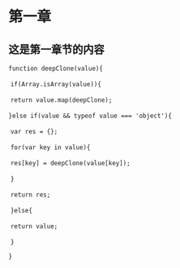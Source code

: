 # 第一章

## **这是第一章节的内容**

`function deepClone(value){`

​	`if(Array.isArray(value)){`

​		`return value.map(deepClone);`

​	`}else if(value && typeof value === 'object'){`

​		`var res = {};`

​		`for(var key in value){`

​			`res[key] = deepClone(value[key]);`	

​		`}`

​		`return res;`

​	`}else{`

​		`return value;`

​	`}`

`}`